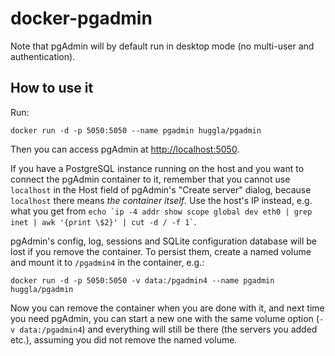 # docker-pgadmin

Note that pgAdmin will by default run in desktop mode (no multi-user and authentication).

## How to use it

Run:
```
docker run -d -p 5050:5050 --name pgadmin huggla/pgadmin
```

Then you can access pgAdmin at <http://localhost:5050>.

If you have a PostgreSQL instance running on the host and you want to connect the pgAdmin container to it, remember that you cannot use `localhost` in the Host field of pgAdmin's "Create server" dialog, because `localhost` there means *the container itself*. Use the host's IP instead, e.g. what you get from `` echo `ip -4 addr show scope global dev eth0 | grep inet | awk '{print \$2}' | cut -d / -f 1` ``.

pgAdmin's config, log, sessions and SQLite configuration database will be lost if you remove the container. To persist them, create a named volume and mount it to `/pgadmin4` in the container, e.g.:
```
docker run -d -p 5050:5050 -v data:/pgadmin4 --name pgadmin huggla/pgadmin
```
Now you can remove the container when you are done with it, and next time you need pgAdmin, you can start a new one with the same volume option (`-v data:/pgadmin4`) and everything will still be there (the servers you added etc.), assuming you did not remove the named volume.
